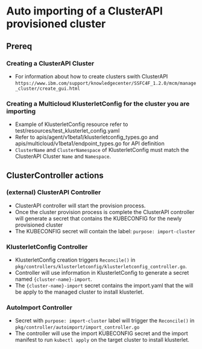 <!--
    Auto-import not supported 
-->
# Auto importing of a ClusterAPI provisioned cluster

## Prereq

### Creating a ClusterAPI Cluster

- For information about how to create clusters swith ClusterAPI `https://www.ibm.com/support/knowledgecenter/SSFC4F_1.2.0/mcm/manage_cluster/create_gui.html`

### Creating a Multicloud KlusterletConfig for the cluster you are importing

- Example of KlusterletConfig resource refer to test/resources/test_klusterlet_config.yaml
- Refer to apis/agent/v1beta1/klusterletconfig_types.go and apis/multicloud/v1beta1/endpoint_types.go for API definition
- `ClusterName` and `ClusterNamespace` of KlusterletConfig must match the ClusterAPI Cluster `Name` and `Namespace`.

## ClusterController actions

### (external) ClusterAPI Controller

- ClusterAPI controller will start the provision process.
- Once the cluster provision process is complete the ClusterAPI controller will generate a secret that contains the KUBECONFIG for the newly provisioned cluster
- The KUBECONFIG secret will contain the label: `purpose: import-cluster`

### KlusterletConfig Controller

- KlusterletConfig creation triggers `Reconcile()` in `pkg/controllers/klusterletconfig/klusterletconfig_controller.go`.
- Controller will use information in KlusterletConfig to generate a secret named `{cluster-name}-import`.
- The `{cluster-name}-import` secret contains the import.yaml that the will be apply to the managed cluster to install klusterlet.

### AutoImport Controller

- Secret with `purpose: import-cluster` label will trigger the `Reconcile()` in `pkg/controller/autoimport/import_controller.go`
- The controller will use the import KUBECONFIG secret and the import manifest to run `kubectl apply` on the target cluster to install klusterlet.

